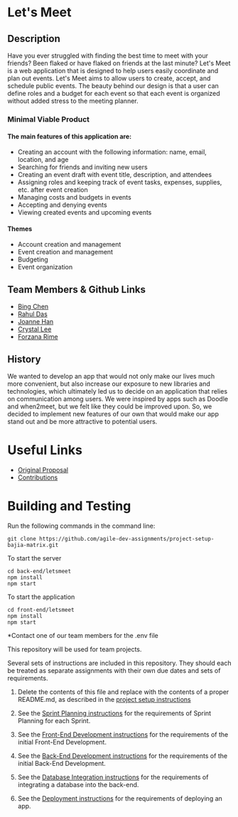 # Let's Meet

## Description
Have you ever struggled with finding the best time to meet with your friends? Been flaked or have flaked on friends at the last minute? Let's Meet is a web application that is designed to help users easily coordinate and plan out events. 
Let's Meet aims to allow users to create, accept, and schedule public events. The beauty behind our design is that a user can define roles and a budget for each event so that each event is organized without added stress to the meeting planner. 

### Minimal Viable Product

#### The main features of this application are:
* Creating an account with the following information: name, email, location, and age
* Searching for friends and inviting new users
* Creating an event draft with event title, description, and attendees
* Assigning roles and keeping track of event tasks, expenses, supplies, etc. after event creation
* Managing costs and budgets in events
* Accepting and denying events
* Viewing created events and upcoming events

#### Themes
* Account creation and management
* Event creation and management
* Budgeting
* Event organization


## Team Members & Github Links
* [Bing Chen](https://github.com/bingychen)
* [Rahul Das](https://github.com/rahulbdas1)
* [Joanne Han](https://github.com/jkh394)
* [Crystal Lee](https://github.com/leecrystal)
* [Forzana Rime](https://github.com/forzana)


## History
We wanted to develop an app that would not only make our lives much more convenient, but also increase our exposure to new libraries and technologies, which ultimately led us to decide on an application that relies on communication among users. We were inspired by apps such as Doodle and when2meet, but we felt like they could be improved upon. So, we decided to implement new features of our own that would make our app stand out and be more attractive to potential users. 

# Useful Links
* [Original Proposal](https://github.com/agile-dev-assignments/user-experience-design-bajia-matrix)
* [Contributions](https://github.com/agile-dev-assignments/project-setup-bajia-matrix/blob/master/CONTRIBUTING.md)

# Building and Testing
Run the following commands in the command line:
```
git clone https://github.com/agile-dev-assignments/project-setup-bajia-matrix.git
```
To start the server
```
cd back-end/letsmeet
npm install
npm start
```
To start the application
```
cd front-end/letsmeet
npm install
npm start

```
*Contact one of our team members for the .env file

This repository will be used for team projects.

Several sets of instructions are included in this repository. They should each be treated as separate assignments with their own due dates and sets of requirements.

1. Delete the contents of this file and replace with the contents of a proper README.md, as described in the [project setup instructions](./instructions-1a-project-setup.md)

1. See the [Sprint Planning instructions](instructions-1b-sprint-planning.md) for the requirements of Sprint Planning for each Sprint.

1. See the [Front-End Development instructions](./instructions-2-front-end.md) for the requirements of the initial Front-End Development.

1. See the [Back-End Development instructions](./instructions-3-back-end.md) for the requirements of the initial Back-End Development.

1. See the [Database Integration instructions](./instructions-4-database.md) for the requirements of integrating a database into the back-end.

1. See the [Deployment instructions](./instructions-5-deployment.md) for the requirements of deploying an app.
